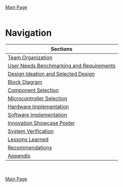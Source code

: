 [Main Page](../Title.md)<br><br>

# Navigation

|Sections|
|---|
|[Team Organization](https://github.com/314-grp-301/314-grp-301.github.io/blob/main/Assignments/01-Team-Organization-Charter.md)|
|[User Needs Benchmarking and Requirements](https://github.com/314-grp-301/314-grp-301.github.io/blob/main/Assignments/02-User-Needs-Benchmarking-and-Requirements.md)|
|[Design Ideation and Selected Design](https://github.com/314-grp-301/314-grp-301.github.io/blob/main/Assignments/03-Design-Ideation.md)|
|[Block Diagram](https://github.com/314-grp-301/314-grp-301.github.io/blob/main/Assignments/04-Block-Diagram.md)|
|[Component Selection](https://github.com/314-grp-301/314-grp-301.github.io/blob/main/Assignments/05-Component-Selection.md)|
|[Microcontroller Selection](https://github.com/314-grp-301/314-grp-301.github.io/blob/main/Assignments/06-Microcontroller-Selection.md)|
|[Hardware Implementation](https://github.com/314-grp-301/314-grp-301.github.io/blob/main/Assignments/09-Hardware-Implementation.md)|
|[Software Implementation](https://github.com/314-grp-301/314-grp-301.github.io/blob/main/Assignments/10-Software-Implementation.md)|
|[Innovation Showcase Poster](https://github.com/314-grp-301/314-grp-301.github.io/blob/main/Assignments/11-Innovation-Showcase-Poster.md)|
|[System Verification](https://github.com/314-grp-301/314-grp-301.github.io/blob/main/Assignments/12-System-Verification.md)|
|[Lessons Learned](https://github.com/314-grp-301/314-grp-301.github.io/blob/main/Assignments/13-Lessons-Learned.md)|
|[Recommendations](https://github.com/314-grp-301/314-grp-301.github.io/blob/main/Assignments/14-Recommendations.md)|
|[Appendix](https://github.com/314-grp-301/314-grp-301.github.io/blob/main/Assignments/15-Appendix.md)|

<br><br>
[Main Page](../Title.md)
